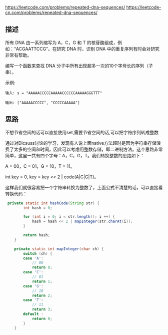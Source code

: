 <https://leetcode.com/problems/repeated-dna-sequences/>
<https://leetcode-cn.com/problems/repeated-dna-sequences/>

## 描述

所有 DNA 由一系列缩写为 A，C，G 和 T 的核苷酸组成，例如：“ACGAATTCCG”。在研究 DNA 时，识别 DNA 中的重复序列有时会对研究非常有帮助。

编写一个函数来查找 DNA 分子中所有出现超多一次的10个字母长的序列（子串）。

示例:
```
输入: s = "AAAAACCCCCAAAAACCCCCCAAAAAGGGTTT"

输出: ["AAAAACCCCC", "CCCCCAAAAA"]
```

## 思路

不想节省空间的话可以直接使用set,需要节省空间的话,可以把字符序列转成整数


通过对Dicsuss讨论的学习，发现有人说上面native方法超时是因为字符串存储浪费了太多的空间和时间，因此可以考虑用整数存储，即二进制方法。这个思路非常简单，这里一共有四个字母：A，C，G，T。我们转换整数的思路如下：

A = 00，C = 01，G = 10，T = 11。

int key = 0, key = key << 2 | code(A|C|G|T)。

这样我们就很容易把一个字符串转换为整数了，上面公式不清楚的话，可以直接看转换代码：

```java
 private static int hashCode(String str) {
        int hash = 0;

        for (int i = 0; i < str.length(); i ++) {
            hash = hash << 2 | mapInteger(str.charAt(i));
        }

        return hash;
    }

    private static int mapInteger(char ch) {
        switch (ch) {
        case 'A':
            // 00
            return 0;
        case 'C':
            // 01
            return 1;
        case 'G':
            // 10
            return 2;
        case 'T':
            // 11
            return 3;
        default :
            return 0;
        }
    }
```
